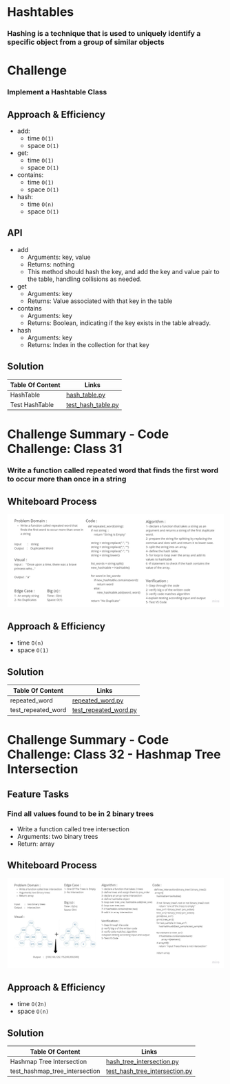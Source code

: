 # Hashtables
<!-- Short summary or background information -->
### Hashing is a technique that is used to uniquely identify a specific object from a group of similar objects

# Challenge
<!-- Description of the challenge -->
### Implement a Hashtable Class

## Approach & Efficiency
<!-- What approach did you take? Why? What is the Big O space/time for this approach? -->
* add:
  * time `O(1)`
  * space `O(1)`
* get:
  * time `O(1)`
  * space `O(1)`
* contains:
  * time `O(1)`
  * space `O(1)`
* hash:
  * time `O(n)`
  * space `O(1)`

## API
<!-- Description of each method publicly available in each of your hashtable -->
* add
  * Arguments: key, value
  * Returns: nothing
  * This method should hash the key, and add the key and value pair to the table, handling collisions as needed.
* get
  * Arguments: key
  * Returns: Value associated with that key in the table
* contains
  * Arguments: key
  * Returns: Boolean, indicating if the key exists in the table already.
* hash
  * Arguments: key
  * Returns: Index in the collection for that key

## Solution
<!-- Show how to run your code, and examples of it in action -->
| Table Of Content                               | Links                                       |
| ---------------------------------------------- | ------------------------------------------- |
| HashTable                                      | [hash_table.py](hash_table/hash_table.py)|
| Test HashTable                                 | [test_hash_table.py](tests/test_hash_table.py)|

# Challenge Summary - Code Challenge: Class 31
<!-- Description of the challenge -->
### Write a function called repeated word that finds the first word to occur more than once in a string

## Whiteboard Process
<!-- Embedded whiteboard image -->
![hashmap-repeated-word](img/hashmap-repeated-word.jpg)

## Approach & Efficiency
<!-- What approach did you take? Why? What is the Big O space/time for this approach? -->
* time `O(n)`
* space `O(1)`

## Solution
<!-- Show how to run your code, and examples of it in action -->
| Table Of Content                               | Links                                       |
| ---------------------------------------------- | ------------------------------------------- |
| repeated_word                                  | [repeated_word.py](hash_table/repeated_word.py)|
| test_repeated_word                             | [test_repeated_word.py](tests/test_repeated_word.py)|

# Challenge Summary - Code Challenge: Class 32 - Hashmap Tree Intersection
<!-- Description of the challenge -->
## Feature Tasks

### Find all values found to be in 2 binary trees

* Write a function called tree intersection
* Arguments: two binary trees
* Return: array

## Whiteboard Process
<!-- Embedded whiteboard image -->
![hashmap-tree-intersection](img/hashmap-tree-intersection.jpg)

## Approach & Efficiency
<!-- What approach did you take? Why? What is the Big O space/time for this approach? -->
* time `O(2n)`
* space `O(n)`

## Solution
<!-- Show how to run your code, and examples of it in action -->
| Table Of Content                               | Links                                       |
| ---------------------------------------------- | ------------------------------------------- |
| Hashmap Tree Intersection            | [hash_tree_intersection.py](hash_table/hash_tree_intersection.py)|
| test_hashmap_tree_intersection  | [test_hash_tree_intersection.py](tests/test_hash_tree_intersection.py)|
